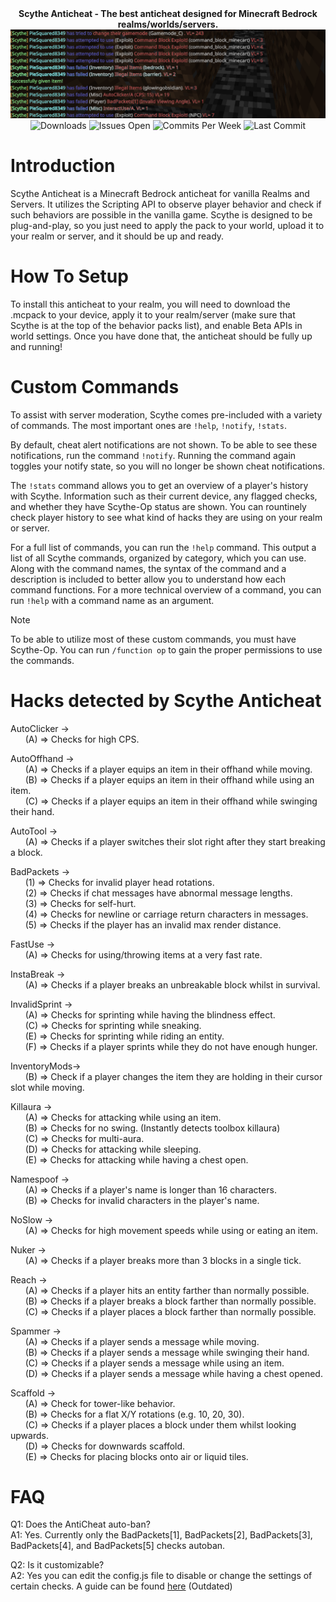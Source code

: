 <div align="center">
  <b>Scythe Anticheat - The best anticheat designed for Minecraft Bedrock realms/worlds/servers.</b>

  <img src="https://raw.githubusercontent.com/MrDiamond64/image-assets/main/scythe%20pog%20anticheat.png" width="600" alt="Scythe Anticheat"/>
</div>
<div align="center">
  <img src="https://img.shields.io/github/downloads/Scythe-Anticheat/Scythe-AntiCheat/total?style=for-the-badge" alt="Downloads"/>
  <img src="https://img.shields.io/github/issues/Scythe-Anticheat/Scythe-AntiCheat?label=ISSUES%20OPEN&style=for-the-badge" alt="Issues Open"/>
  <img src="https://img.shields.io/github/commit-activity/m/Scythe-Anticheat/Scythe-AntiCheat?style=for-the-badge" alt="Commits Per Week"/>
  <img src="https://img.shields.io/github/last-commit/Scythe-Anticheat/Scythe-AntiCheat?style=for-the-badge" alt="Last Commit"/>
</div>

# Introduction
Scythe Anticheat is a Minecraft Bedrock anticheat for vanilla Realms and Servers. It utilizes the Scripting API to observe player behavior and check if such behaviors are possible in the vanilla game. Scythe is designed to be plug-and-play, so you just need to apply the pack to your world, upload it to your realm or server, and it should be up and ready.

# How To Setup
To install this anticheat to your realm, you will need to download the .mcpack to your device, apply it to your realm/server (make sure that Scythe is at the top of the behavior packs list), and enable Beta APIs in world settings. Once you have done that, the anticheat should be fully up and running!

# Custom Commands
To assist with server moderation, Scythe comes pre-included with a variety of commands. The most important ones are `!help`, `!notify`, `!stats`.

By default, cheat alert notifications are not shown. To be able to see these notifications, run the command `!notify`. Running the command again toggles your notify state, so you will no longer be shown cheat notifications.

The `!stats` command allows you to get an overview of a player's history with Scythe. Information such as their current device, any flagged checks, and whether they have Scythe-Op status are shown. You can rountinely check player history to see what kind of hacks they are using on your realm or server.

For a full list of commands, you can run the `!help` command. This output a list of all Scythe commands, organized by category, which you can use. Along with the command names, the syntax of the command and a description is included to better allow you to understand how each command functions. For a more technical overview of a command, you can run `!help` with a command name as an argument.

> [!NOTE]
> To be able to utilize most of these custom commands, you must have Scythe-Op. You can run `/function op` to gain the proper permissions to use the commands.


# Hacks detected by Scythe Anticheat
  AutoClicker -><br/>
&nbsp;&nbsp;&nbsp;&nbsp;&nbsp;&nbsp;(A) => Checks for high CPS.<br/>

  AutoOffhand -><br/>
&nbsp;&nbsp;&nbsp;&nbsp;&nbsp;&nbsp;(A) => Checks if a player equips an item in their offhand while moving.<br/>
&nbsp;&nbsp;&nbsp;&nbsp;&nbsp;&nbsp;(B) => Checks if a player equips an item in their offhand while using an item.<br/>
&nbsp;&nbsp;&nbsp;&nbsp;&nbsp;&nbsp;(C) => Checks if a player equips an item in their offhand while swinging their hand.<br/>

  AutoTool -><br/>
&nbsp;&nbsp;&nbsp;&nbsp;&nbsp;&nbsp;(A) => Checks if a player switches their slot right after they start breaking a block.<br/>

  BadPackets -><br/>
&nbsp;&nbsp;&nbsp;&nbsp;&nbsp;&nbsp;(1) => Checks for invalid player head rotations.<br/>
&nbsp;&nbsp;&nbsp;&nbsp;&nbsp;&nbsp;(2) => Checks if chat messages have abnormal message lengths.<br/>
&nbsp;&nbsp;&nbsp;&nbsp;&nbsp;&nbsp;(3) => Checks for self-hurt.<br/>
&nbsp;&nbsp;&nbsp;&nbsp;&nbsp;&nbsp;(4) => Checks for newline or carriage return characters in messages.<br/>
&nbsp;&nbsp;&nbsp;&nbsp;&nbsp;&nbsp;(5) => Checks if the player has an invalid max render distance.<br/>

  FastUse -><br/>
&nbsp;&nbsp;&nbsp;&nbsp;&nbsp;&nbsp;(A) => Checks for using/throwing items at a very fast rate.

  InstaBreak -><br/>
&nbsp;&nbsp;&nbsp;&nbsp;&nbsp;&nbsp;(A) => Checks if a player breaks an unbreakable block whilst in survival.<br/>

  InvalidSprint -><br/>
&nbsp;&nbsp;&nbsp;&nbsp;&nbsp;&nbsp;(A) => Checks for sprinting while having the blindness effect.<br/>
&nbsp;&nbsp;&nbsp;&nbsp;&nbsp;&nbsp;(C) => Checks for sprinting while sneaking.<br/>
&nbsp;&nbsp;&nbsp;&nbsp;&nbsp;&nbsp;(E) => Checks for sprinting while riding an entity.<br/>
&nbsp;&nbsp;&nbsp;&nbsp;&nbsp;&nbsp;(F) => Checks if a player sprints while they do not have enough hunger.<br/>

  InventoryMods-><br/>
&nbsp;&nbsp;&nbsp;&nbsp;&nbsp;&nbsp;(B) => Check if a player changes the item they are holding in their cursor slot while moving.<br/>

  Killaura -><br/>
&nbsp;&nbsp;&nbsp;&nbsp;&nbsp;&nbsp;(A) => Checks for attacking while using an item.<br/>
&nbsp;&nbsp;&nbsp;&nbsp;&nbsp;&nbsp;(B) => Checks for no swing. (Instantly detects toolbox killaura)<br/>
&nbsp;&nbsp;&nbsp;&nbsp;&nbsp;&nbsp;(C) => Checks for multi-aura.<br/>
&nbsp;&nbsp;&nbsp;&nbsp;&nbsp;&nbsp;(D) => Checks for attacking while sleeping.<br/>
&nbsp;&nbsp;&nbsp;&nbsp;&nbsp;&nbsp;(E) => Checks for attacking while having a chest open.<br/>

  Namespoof -><br/>
&nbsp;&nbsp;&nbsp;&nbsp;&nbsp;&nbsp;(A) => Checks if a player's name is longer than 16 characters.<br/>
&nbsp;&nbsp;&nbsp;&nbsp;&nbsp;&nbsp;(B) => Checks for invalid characters in the player's name.<br/>

  NoSlow -><br/>
&nbsp;&nbsp;&nbsp;&nbsp;&nbsp;&nbsp;(A) => Checks for high movement speeds while using or eating an item.

  Nuker -><br/>
&nbsp;&nbsp;&nbsp;&nbsp;&nbsp;&nbsp;(A) => Checks if a player breaks more than 3 blocks in a single tick.

  Reach -><br/>
&nbsp;&nbsp;&nbsp;&nbsp;&nbsp;&nbsp;(A) => Checks if a player hits an entity farther than normally possible.<br/>
&nbsp;&nbsp;&nbsp;&nbsp;&nbsp;&nbsp;(B) => Checks if a player breaks a block farther than normally possible.<br/>
&nbsp;&nbsp;&nbsp;&nbsp;&nbsp;&nbsp;(C) => Checks if a player places a block farther than normally possible.<br/>

  Spammer -><br/>
&nbsp;&nbsp;&nbsp;&nbsp;&nbsp;&nbsp;(A) => Checks if a player sends a message while moving.<br/>
&nbsp;&nbsp;&nbsp;&nbsp;&nbsp;&nbsp;(B) => Checks if a player sends a message while swinging their hand.<br/>
&nbsp;&nbsp;&nbsp;&nbsp;&nbsp;&nbsp;(C) => Checks if a player sends a message while using an item.<br/>
&nbsp;&nbsp;&nbsp;&nbsp;&nbsp;&nbsp;(D) => Checks if a player sends a message while having a chest opened.<br/>

  Scaffold -><br/>
&nbsp;&nbsp;&nbsp;&nbsp;&nbsp;&nbsp;(A) => Check for tower-like behavior.<br/>
&nbsp;&nbsp;&nbsp;&nbsp;&nbsp;&nbsp;(B) => Checks for a flat X/Y rotations (e.g. 10, 20, 30).<br/>
&nbsp;&nbsp;&nbsp;&nbsp;&nbsp;&nbsp;(C) => Checks if a player places a block under them whilst looking upwards.<br/>
&nbsp;&nbsp;&nbsp;&nbsp;&nbsp;&nbsp;(D) => Checks for downwards scaffold.<br/>
&nbsp;&nbsp;&nbsp;&nbsp;&nbsp;&nbsp;(E) => Checks for placing blocks onto air or liquid tiles.<br/>

# FAQ
Q1: Does the AntiCheat auto-ban?<br/>
A1: Yes. Currently only the BadPackets[1], BadPackets[2], BadPackets[3], BadPackets[4], and BadPackets[5] checks autoban.

Q2: Is it customizable?<br/>
A2: Yes you can edit the config.js file to disable or change the settings of certain checks. A guide can be found [here](https://github.com/Scythe-Anticheat/Scythe-AntiCheat/wiki/How-to-Setup) (Outdated)